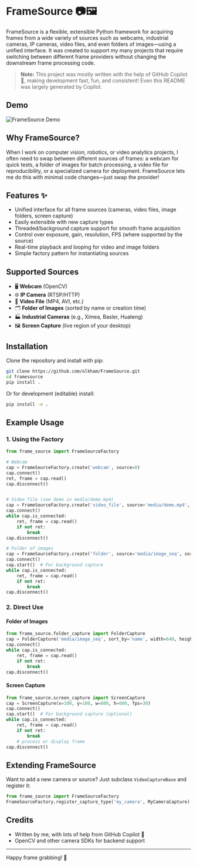 # FrameSource 📷🖼️

FrameSource is a flexible, extensible Python framework for acquiring frames from a wide variety of sources such as webcams, industrial cameras, IP cameras, video files, and even folders of images—using a unified interface. It was created to support my many projects that require switching between different frame providers without changing the downstream frame processing code.

> **Note:** This project was mostly written with the help of GitHub Copilot 🤖, making development fast, fun, and consistent! Even this README was largely generated by Copilot.

## Demo

![FrameSource Demo](media/demo.gif)

## Why FrameSource?

When I work on computer vision, robotics, or video analytics projects, I often need to swap between different sources of frames: a webcam for quick tests, a folder of images for batch processing, a video file for reproducibility, or a specialized camera for deployment. FrameSource lets me do this with minimal code changes—just swap the provider!

## Features ✨

- Unified interface for all frame sources (cameras, video files, image folders, screen capture)
- Easily extensible with new capture types
- Threaded/background capture support for smooth frame acquisition
- Control over exposure, gain, resolution, FPS (where supported by the source)
- Real-time playback and looping for video and image folders
- Simple factory pattern for instantiating sources

## Supported Sources

- 🖥️ **Webcam** (OpenCV)
- 🌐 **IP Camera** (RTSP/HTTP)
- 🎥 **Video File** (MP4, AVI, etc.)
- 🗂️ **Folder of Images** (sorted by name or creation time)
- 🏭 **Industrial Cameras** (e.g., Ximea, Basler, Huateng)
- 🖼️ **Screen Capture** (live region of your desktop)

## Installation

Clone the repository and install with pip:

```sh
git clone https://github.com/olkham/FrameSource.git
cd framesource
pip install .
```

Or for development (editable) install:

```sh
pip install -e .
```

## Example Usage

### 1. Using the Factory


```python
from frame_source import FrameSourceFactory

# Webcam
cap = FrameSourceFactory.create('webcam', source=0)
cap.connect()
ret, frame = cap.read()
cap.disconnect()


# Video file (see demo in media/demo.mp4)
cap = FrameSourceFactory.create('video_file', source='media/demo.mp4', loop=True)
cap.connect()
while cap.is_connected:
    ret, frame = cap.read()
    if not ret:
        break
cap.disconnect()

# Folder of images
cap = FrameSourceFactory.create('folder', source='media/image_seq', sort_by='date', fps=10, loop=True)
cap.connect()
cap.start()  # For background capture
while cap.is_connected:
    ret, frame = cap.read()
    if not ret:
        break
cap.disconnect()
```

### 2. Direct Use

#### Folder of Images
```python
from frame_source.folder_capture import FolderCapture
cap = FolderCapture('media/image_seq', sort_by='name', width=640, height=480, fps=15, real_time=True, loop=True)
cap.connect()
while cap.is_connected:
    ret, frame = cap.read()
    if not ret:
        break
cap.disconnect()
```

#### Screen Capture
```python
from frame_source.screen_capture import ScreenCapture
cap = ScreenCapture(x=100, y=100, w=800, h=600, fps=30)
cap.connect()
cap.start()  # For background capture (optional)
while cap.is_connected:
    ret, frame = cap.read()
    if not ret:
        break
    # process or display frame
cap.disconnect()
```

## Extending FrameSource

Want to add a new camera or source? Just subclass `VideoCaptureBase` and register it:

```python
from frame_source import FrameSourceFactory
FrameSourceFactory.register_capture_type('my_camera', MyCameraCapture)
```

## Credits

- Written by me, with lots of help from GitHub Copilot 🤖
- OpenCV and other camera SDKs for backend support


---

Happy frame grabbing! 🚀
